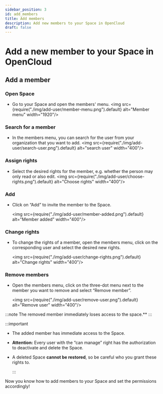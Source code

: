 ```yaml
---
sidebar_position: 3
id: add_members
title: Add members
description: Add new members to your Space in OpenCloud
draft: false
---
```


# Add a new member to your Space in OpenCloud

## Add a member

### Open Space

- Go to your Space and open the members' menu.
  <img src={require("./img/add-user/member-menu.png").default} alt="Member menu" width="1920"/>

### Search for a member

- In the members menu, you can search for the user from your organization that you want to add.
  <img src={require("./img/add-user/search-user.png").default} alt="search user" width="400"/>

### Assign rights

- Select the desired rights for the member, e.g. whether the person may only read or also edit.
  <img src={require("./img/add-user/choose-rights.png").default} alt="Choose rights" width="400"/>

### Add

- Click on “Add” to invite the member to the Space.

  <img src={require("./img/add-user/member-added.png").default} alt="Member added" width="400"/>

### Change rights

- To change the rights of a member, open the members menu, click on the corresponding user and select the desired new rights.

  <img src={require("./img/add-user/change-rights.png").default} alt="Change rights" width="400"/>

### Remove members

- Open the members menu, click on the three-dot menu next to the member you want to remove and select “Remove member”.

  <img src={require("./img/add-user/remove-user.png").default} alt="Remove user" width="400"/>

:::note
The removed member immediately loses access to the space.\*\*
:::

:::important

- The added member has immediate access to the Space.
- **Attention:** Every user with the “can manage” right has the authorization to deactivate and delete the Space.
- A deleted Space **cannot be restored**, so be careful who you grant these rights to.

  :::

Now you know how to add members to your Space and set the permissions accordingly!
